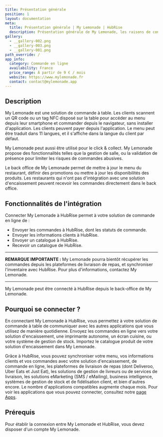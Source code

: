 ```yaml
---
title: Présentation générale
position: 1
layout: documentation
meta:
  title: Présentation générale | My Lemonade | HubRise
  description: Présentation générale de My Lemonade, les raisons de connecter votre solution de commande à table à HubRise et fonctionnalités de l'intégration avec HubRise.
gallery:
  - __gallery-002.png
  - __gallery-003.png
  - __gallery-001.png
path_override: /
app_info:
  category: Commande en ligne
  availability: France
  price_range: À partir de 9 € / mois
  website: https://www.mylemonade.fr
  contact: contact@mylemonade.app
---
```


## Description

My Lemonade est une solution de commande à table. Les clients scannent un QR code ou un tag NFC disposé sur la table pour accéder au menu depuis leur smartphone et commander depuis le navigateur, sans installer d'application. Les clients peuvent payer depuis l'application. Le menu peut être traduit dans 11 langues, et il s'affiche dans la langue du client par défaut.

My Lemonade peut aussi être utilisé pour le click & collect. My Lemonade propose des fonctionnalités telles que la gestion de salle, ou la validation de présence pour limiter les risques de commandes abusives.

Le back office de My Lemonade permet de mettre à jour le menu du restaurant, définir des promotions ou mettre à jour les disponibilités des produits. Les restaurants qui n'ont pas d'intégration avec une solution d'encaissement peuvent recevoir les commandes directement dans le back office.

## Fonctionnalités de l'intégration

Connecter My Lemonade à HubRise permet à votre solution de commande en ligne de :

- Envoyer les commandes à HubRise, dont les statuts de commande.
- Envoyer les informations clients à HubRise.
- Envoyer un catalogue à HubRise.
- Recevoir un catalogue de HubRise.

---

**REMARQUE IMPORTANTE :** My Lemonade pourra bientôt récupérer les commandes depuis les plateformes de livraison de repas, et synchroniser l'inventaire avec HubRise. Pour plus d'informations, contactez My Lemonade.

---

My Lemonade peut être connecté à HubRise depuis le back-office de My Lemonade.

## Pourquoi se connecter ?

En connectant My Lemonade à HubRise, vous permettez à votre solution de commande à table de communiquer avec les autres applications que vous utilisez de manière quotidienne. Envoyez les commandes en ligne vers votre solution d'encaissement, une imprimante autonome, un écran cuisine, ou votre système de gestion de stock. Importez le catalogue produit de votre solution d'encaissement dans My Lemonade.

Grâce à HubRise, vous pouvez synchroniser votre menu, vos informations clients et vos commandes avec votre solution d'encaissement, de commande en ligne, les plateformes de livraison de repas (dont Deliveroo, Uber Eats et Just Eat), les solutions de gestion de livreurs ou de services de livraison, les solutions eMarketing (SMS / eMailing), business intelligence, systèmes de gestion de stock et de fidélisation client, et bien d'autres encore. Le nombre d'applications compatibles augmente chaque mois. Pour voir les applications que vous pouvez connecter, consultez notre [page Apps](/apps).

## Prérequis

Pour établir la connexion entre My Lemonade et HubRise, vous devez disposer d'un compte My Lemonade.
